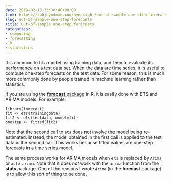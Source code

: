 ```yaml
---
date: 2013-02-13 23:30:40+00:00
link: https://robjhyndman.com/hyndsight/out-of-sample-one-step-forecasts/
slug: out-of-sample-one-step-forecasts
title: Out-of-sample one-step forecasts
categories:
- computing
- forecasting
- R
- statistics
---
```


It is common to fit a model using training data, and then to evaluate its performance on a test data set. When the data are time series, it is useful to compute one-step forecasts on the test data. For some reason, this is much more commonly done by people trained in machine learning rather than statistics.

If you are using the [**forecast** package](http://github.com/robjhyndman/forecast/) in R, it is easily done with ETS and ARIMA models. For example:


    library(forecast)
    fit <- ets(trainingdata)
    fit2 <- ets(testdata, model=fit)
    onestep <- fitted(fit2)


Note that the second call to `ets` does not involve the model being re-estimated. Instead, the model obtained in the first call is applied to the test data in the second call. This works because fitted values are one-step forecasts in a time series model.

The same process works for ARIMA models when `ets` is replaced by `Arima` or `auto.arima`. Note that it does _not_ work with the `arima` function from the **stats** package. One of the reasons I wrote `Arima` (in the **forecast** package) is to allow this sort of thing to be done.
